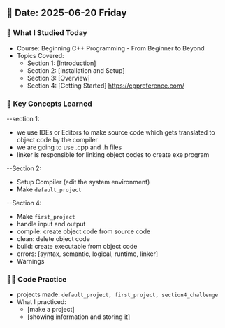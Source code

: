 ## 📅 Date: 2025-06-20 Friday


### 🎯 What I Studied Today
- Course: Beginning C++ Programming - From Beginner to Beyond
- Topics Covered:
  - Section 1: [Introduction]
  - Section 2: [Installation and Setup]
  - Section 3: [Overview]
  - Section 4: [Getting Started]
    https://cppreference.com/

### 🧠 Key Concepts Learned
--section 1:
- we use IDEs or Editors to make source code which gets translated to object code by the compiler
- we are going to use .cpp and .h files
- linker is responsible for linking object codes to create exe program

--Section 2:
- Setup Compiler (edit the system environment)
- Make `default_project`

--Section 4:
- Make `first_project`
- handle input and output
- compile: create object code from source code
- clean: delete object code
- build: create executable from object code
- errors: [syntax, semantic, logical, runtime, linker]
- Warnings



### 👨‍💻 Code Practice
- projects made: `default_project, first_project, section4_challenge`
- What I practiced:
  - [make a project]
  - [showing information and storing it]